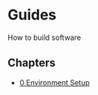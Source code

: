 # Guides

How to build software

## Chapters

-   [0 Environment Setup](chapters/0%20Environment%20Setup/README.md)
